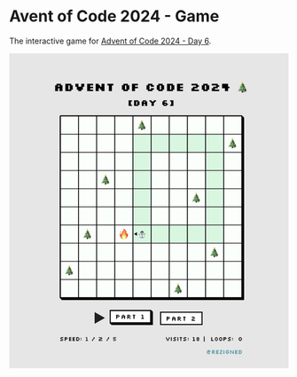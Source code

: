# Avent of Code 2024 - Game

The interactive game for [Advent of Code 2024 - Day 6](https://adventofcode.com/2024/day/6).

![Day 6](./public/preview.png)
